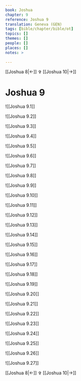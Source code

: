 ```yaml
---
book: Joshua
chapter: 9
reference: Joshua 9
translation: Geneva (GEN)
tags: [bible/chapter/bible/ot]
topics: []
themes: []
people: []
places: []
notes: >
  
---
```


[[Joshua 8|<-]] ✞ [[Joshua 10|->]]

# Joshua 9

![[Joshua 9.1]]

![[Joshua 9.2]]

![[Joshua 9.3]]

![[Joshua 9.4]]

![[Joshua 9.5]]

![[Joshua 9.6]]

![[Joshua 9.7]]

![[Joshua 9.8]]

![[Joshua 9.9]]

![[Joshua 9.10]]

![[Joshua 9.11]]

![[Joshua 9.12]]

![[Joshua 9.13]]

![[Joshua 9.14]]

![[Joshua 9.15]]

![[Joshua 9.16]]

![[Joshua 9.17]]

![[Joshua 9.18]]

![[Joshua 9.19]]

![[Joshua 9.20]]

![[Joshua 9.21]]

![[Joshua 9.22]]

![[Joshua 9.23]]

![[Joshua 9.24]]

![[Joshua 9.25]]

![[Joshua 9.26]]

![[Joshua 9.27]]

[[Joshua 8|<-]] ✞ [[Joshua 10|->]]
